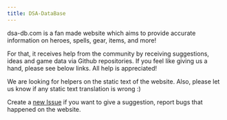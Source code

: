 ```yaml
---
title: DSA-DataBase
---
```


dsa-db.com is a fan made website which aims to provide accurate information on heroes, spells, gear, items, and more!

For that, it receives help from the community by receiving suggestions, ideas and game data via Github repositories. If you feel like giving us a hand, please see below links. All help is appreciated! 

We are looking for helpers on the static text of the website. 
Also, please let us know if any static text translation is wrong :)

Create a [new Issue](https://github.com/kayoo123/DSA-DB/issues) if you want to give a suggestion, report bugs that happened on the website.
